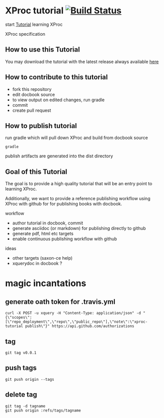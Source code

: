 # XProc tutorial [![Build Status](https://magnum.travis-ci.com/xquery/xproc-tutorial.svg?token=UNXhdYp7dYgp5Vyh8ZNz&branch=master)](https://magnum.travis-ci.com/xquery/xproc-tutorial)

start [Tutorial](https://github.com/xquery/xproc-tutorial/releases/latest) learning XProc

XProc specification


## How to use this Tutorial

You may download the tutorial with the latest release always available [here](https://github.com/xquery/xproc-tutorial/releases/latest)

## How to contribute to this tutorial

* fork this repository
* edit docbook source
* to view output on edited changes, run gradle
* commit
* create pull request

## How to publish tutorial

run gradle which will pull down XProc and build from docbook source

```
gradle
```

publish artifacts are generated into the dist directory

## Goal of this Tutorial

The goal is to provide a high quality tutorial that will be an entry point to learning XProc. 

Additionally, we want to provide a reference publishing workflow using XProc with github for for publishing books with docbook.

workflow
* author tutorial in docbook, commit
* generate asciidoc (or markdown) for publishing directly to github
* generate pdf, html etc targets 
* enable continuous publishing workflow with github

ideas
* other targets (saxon-ce help)
* xquerydoc in docbook ?

# magic incantations 

## generate oath token for .travis.yml
```
curl -X POST -u xquery -H "Content-Type: application/json" -d "{\"scopes\":[\"repo_deployment\",\"repo\",\"public_repo\"],\"note\":\"xproc-tutorial publish\"}" https://api.github.com/authorizations
```
## tag
```
git tag v0.0.1
```

## push tags
```
git push origin --tags
```

## delete tag
```
git tag -d tagname
git push origin :refs/tags/tagname
```
